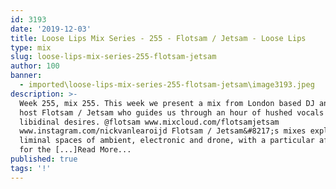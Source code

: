 ```yaml
---
id: 3193
date: '2019-12-03'
title: Loose Lips Mix Series - 255 - Flotsam / Jetsam - Loose Lips
type: mix
slug: loose-lips-mix-series-255-flotsam-jetsam
author: 100
banner:
  - imported\loose-lips-mix-series-255-flotsam-jetsam\image3193.jpeg
description: >-
  Week 255, mix 255. This week we present a mix from London based DJ and radio
  host Flotsam / Jetsam who guides us through an hour of hushed vocals and hazy
  libidinal desires. @flotsam www.mixcloud.com/flotsamjetsam
  www.instagram.com/nickvanlearoijd Flotsam / Jetsam&#8217;s mixes explore the
  liminal spaces of ambient, electronic and drone, with a particular affliction
  for the [...]Read More...
published: true
tags: '!'
---
```


